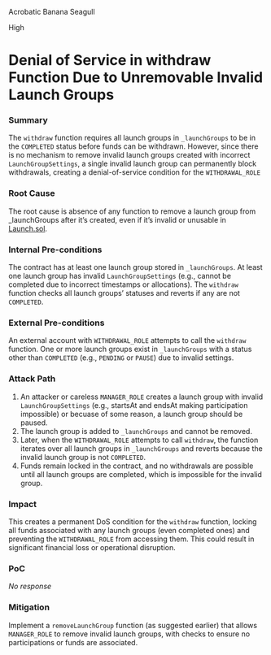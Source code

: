 Acrobatic Banana Seagull

High

# Denial of Service in withdraw Function Due to Unremovable Invalid Launch Groups

### Summary

The ```withdraw``` function requires all launch groups in ```_launchGroups``` to be in the ```COMPLETED``` status before funds can be withdrawn. However, since there is no mechanism to remove invalid launch groups created with incorrect ```LaunchGroupSettings```, a single invalid launch group can permanently block withdrawals, creating a denial-of-service condition for the ```WITHDRAWAL_ROLE```

### Root Cause

The root cause is absence of any function to remove a launch group from _launchGroups after it’s created, even if it’s invalid or unusable in [Launch.sol](https://github.com/sherlock-audit/2025-02-rova/blob/main/rova-contracts/src/Launch.sol).

### Internal Pre-conditions

The contract has at least one launch group stored in ```_launchGroups```.
At least one launch group has invalid ```LaunchGroupSettings``` (e.g., cannot be completed due to incorrect timestamps or allocations).
The ```withdraw``` function checks all launch groups’ statuses and reverts if any are not ```COMPLETED```.

### External Pre-conditions

An external account with ```WITHDRAWAL_ROLE``` attempts to call the ```withdraw``` function.
One or more launch groups exist in ```_launchGroups``` with a status other than ```COMPLETED``` (e.g., ```PENDING``` or ```PAUSE```) due to invalid settings.

### Attack Path

1. An attacker or careless ```MANAGER_ROLE``` creates a launch group with invalid ```LaunchGroupSettings``` (e.g., startsAt and endsAt making participation impossible) or becuase of some reason, a launch group should be paused.
2. The launch group is added to ```_launchGroups``` and cannot be removed.
3. Later, when the ```WITHDRAWAL_ROLE``` attempts to call ```withdraw```, the function iterates over all launch groups in ```_launchGroups``` and reverts because the invalid launch group is not ```COMPLETED```.
4. Funds remain locked in the contract, and no withdrawals are possible until all launch groups are completed, which is impossible for the invalid group.

### Impact

This creates a permanent DoS condition for the ```withdraw``` function, locking all funds associated with any launch groups (even completed ones) and preventing the ```WITHDRAWAL_ROLE``` from accessing them. This could result in significant financial loss or operational disruption.

### PoC

_No response_

### Mitigation

Implement a ```removeLaunchGroup``` function (as suggested earlier) that allows ```MANAGER_ROLE``` to remove invalid launch groups, with checks to ensure no participations or funds are associated.
